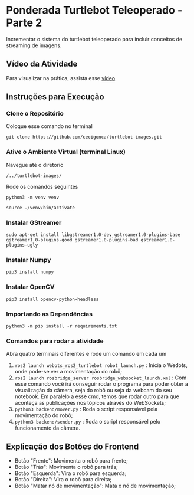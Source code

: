 # Ponderada Turtlebot Teleoperado - Parte 2
Incrementar o sistema do turtlebot teleoperado para incluir conceitos de streaming de imagens.

## Vídeo da Atividade
Para visualizar na prática, assista esse [vídeo](https://drive.google.com/file/d/1Q-YPd4ftMF2uKfFxZBMDGQciblsHT9WI/view?usp=sharing)

## Instruções para Execução
### Clone o Repositório
Coloque esse comando no terminal

```git clone https://github.com/cecigonca/turtlebot-images.git```

### Ative o Ambiente Virtual (terminal Linux)
Navegue até o diretorio

```/../turtlebot-images/```

Rode os comandos seguintes

```python3 -m venv venv```

```source ./venv/bin/activate```

### Instalar GStreamer
```sudo apt-get install libgstreamer1.0-dev gstreamer1.0-plugins-base gstreamer1.0-plugins-good gstreamer1.0-plugins-bad gstreamer1.0-plugins-ugly```

### Instalar Numpy
```pip3 install numpy```

### Instalar OpenCV
```pip3 install opencv-python-headless```

### Importando as Dependências
```python3 -m pip install -r requirements.txt```

### Comandos para rodar a atividade 
Abra quatro terminais diferentes e rode um comando em cada um 
1. ```ros2 launch webots_ros2_turtlebot robot_launch.py``` : Inicia o Wedots, onde pode-se ver a movimentação do robô;
2. ```ros2 launch rosbridge_server rosbridge_websocket_launch.xml``` : Com esse comando você irá conseguir rodar o programa para poder obter a visualização da câmera, seja do robô ou seja da webcam do seu notebook.
Em paralelo a esse cmd, temos que rodar outro para que aconteça as publicações nos tópicos através do WebSockets;
3. ```python3 backend/mover.py``` : Roda o script responsável pela movimentação do robô;
4. ```python3 backend/sender.py``` : Roda o script responsável pelo funcionamento da câmera.

## Explicação dos Botôes do Frontend
- Botão "Frente": Movimenta o robô para frente;
- Botão "Trás": Movimenta o robô para trás;
- Botão "Esquerda": Vira o robô para esquerda;
- Botão "Direita": Vira o robô para direita;
- Botão "Matar nó de movimentação": Mata o nó de movimentação;


